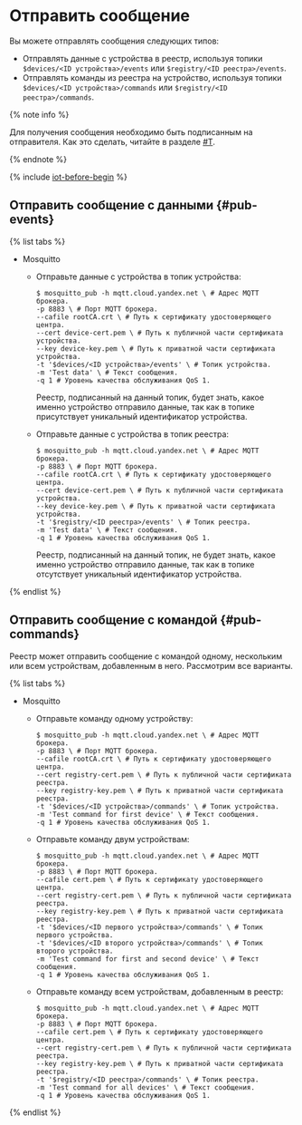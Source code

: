 # Отправить сообщение

Вы можете отправлять сообщения следующих типов:

- Отправлять данные с устройства в реестр, используя топики `$devices/<ID устройства>/events` или `$registry/<ID реестра>/events`.
- Отправлять команды из реестра на устройство, используя топики `$devices/<ID устройства>/commands` или `$registry/<ID реестра>/commands`.

{% note info %}


Для получения сообщения необходимо быть подписанным на отправителя. Как это сделать, читайте в разделе [#T](subscribe.md).

{% endnote %}

{% include [iot-before-begin](../../_includes/iot-core/iot-before-begin.md) %}

## Отправить сообщение с данными {#pub-events}

{% list tabs %}

- Mosquitto
  
  - Отправьте данные с устройства в топик устройства: 
  
      ```
      $ mosquitto_pub -h mqtt.cloud.yandex.net \ # Адрес MQTT брокера.
      -p 8883 \ # Порт MQTT брокера.
      --cafile rootCA.crt \ # Путь к сертификату удостоверяющего центра.
      --cert device-cert.pem \ # Путь к публичной части сертификата устройства.
      --key device-key.pem \ # Путь к приватной части сертификата устройства.
      -t '$devices/<ID устройства>/events' \ # Топик устройства.
      -m 'Test data' \ # Текст сообщения.
      -q 1 # Уровень качества обслуживания QoS 1. 
      ```
      
      Реестр, подписанный на данный топик, будет знать, какое именно устройство отправило данные, так как в топике присутствует уникальный идентификатор устройства.
  
  - Отправьте данные с устройства в топик реестра:  
  
      ```
      $ mosquitto_pub -h mqtt.cloud.yandex.net \ # Адрес MQTT брокера.
      -p 8883 \ # Порт MQTT брокера.
      --cafile rootCA.crt \ # Путь к сертификату удостоверяющего центра.
      --cert device-cert.pem \ # Путь к публичной части сертификата устройства.
      --key device-key.pem \ # Путь к приватной части сертификата устройства.
      -t '$registry/<ID реестра>/events' \ # Топик реестра.
      -m 'Test data' \ # Текст сообщения.
      -q 1 # Уровень качества обслуживания QoS 1. 
      ```
  
      Реестр, подписанный на данный топик, не будет знать, какое именно устройство отправило данные, так как в топике отсутствует уникальный идентификатор устройства.
  
{% endlist %}

## Отправить сообщение с командой {#pub-commands}

Реестр может отправить сообщение с командой одному, нескольким или всем устройствам, добавленным в него. Рассмотрим все варианты.

{% list tabs %}

- Mosquitto
  
  - Отправьте команду одному устройству:
  
      ```
      $ mosquitto_pub -h mqtt.cloud.yandex.net \ # Адрес MQTT брокера.
      -p 8883 \ # Порт MQTT брокера.
      --cafile rootCA.crt \ # Путь к сертификату удостоверяющего центра.
      --cert registry-cert.pem \ # Путь к публичной части сертификата реестра.
      --key registry-key.pem \ # Путь к приватной части сертификата реестра.
      -t '$devices/<ID устройства>/commands' \ # Топик устройства.
      -m 'Test command for first device' \ # Текст сообщения.
      -q 1 # Уровень качества обслуживания QoS 1. 
      ```
  
  - Отправьте команду двум устройствам: 
  
      ```
      $ mosquitto_pub -h mqtt.cloud.yandex.net \ # Адрес MQTT брокера.
      -p 8883 \ # Порт MQTT брокера.
      --cafile cert.pem \ # Путь к сертификату удостоверяющего центра.
      --cert registry-cert.pem \ # Путь к публичной части сертификата реестра.
      --key registry-key.pem \ # Путь к приватной части сертификата реестра.
      -t '$devices/<ID первого устройства>/commands' \ # Топик первого устройства.
      -t '$devices/<ID второго устройства>/commands' \ # Топик второго устройства.
      -m 'Test command for first and second device' \ # Текст сообщения.
      -q 1 # Уровень качества обслуживания QoS 1. 
      ```
      
  - Отправьте команду всем устройствам, добавленным в реестр:
  
      ```
      $ mosquitto_pub -h mqtt.cloud.yandex.net \ # Адрес MQTT брокера.
      -p 8883 \ # Порт MQTT брокера.
      --cafile cert.pem \ # Путь к сертификату удостоверяющего центра.
      --cert registry-cert.pem \ # Путь к публичной части сертификата реестра.
      --key registry-key.pem \ # Путь к приватной части сертификата реестра.
      -t '$registry/<ID реестра>/commands' \ # Топик реестра.
      -m 'Test command for all devices' \ # Текст сообщения.
      -q 1 # Уровень качества обслуживания QoS 1. 
      ```    
  
{% endlist %}
